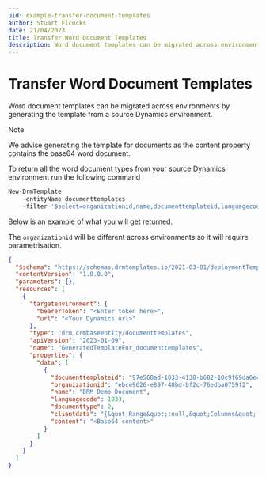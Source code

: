 ```yaml
---
uid: example-transfer-document-templates
author: Stuart Elcocks
date: 21/04/2023
title: Transfer Word Document Templates
description: Word document templates can be migrated across environments by generating the template from a source Dynamics environment.
---
```


# Transfer Word Document Templates

Word document templates can be migrated across environments by generating the template from 
a source Dynamics environment.

>[!NOTE]
>We advise generating the template for documents as the content property contains the base64
word document.

To return all the word document types from your source Dynamics environment run the following
command

```powershell
New-DrmTemplate 
    -entityName documenttemplates 
    -filter '$select=organizationid,name,documenttemplateid,languagecode,documenttype,clientdata,content&$filter=documenttype eq 2' 
```

Below is an example of what you will get returned.

The ```organizationid``` will be different across environments so it will
require parametrisation.

```json
{
  "$schema": "https://schemas.drmtemplates.io/2021-03-01/deploymentTemplate.json#",
  "contentVersion": "1.0.0.0",
  "parameters": {},
  "resources": [
    {
      "targetenvironment": {
        "bearerToken": "<Enter token here>",
        "url": "<Your Dynamics url>"
      },
      "type": "drm.crmbaseentity/documenttemplates",
      "apiVersion": "2023-01-09",
      "name": "GeneratedTemplateFor_documenttemplates",
      "properties": {
        "data": [
          {
            "documenttemplateid": "97e568ad-1033-4138-b682-10c9f69da6ec",
            "organizationid": "ebce9626-e897-48bd-bf2c-76edba0759f2",
            "name": "DRM Demo Document",
            "languagecode": 1033,
            "documenttype": 2,
            "clientdata": "{&quot;Range&quot;:null,&quot;Columns&quot;:null,&quot;DisplayConditions&quot;:&quot;<DisplayConditions><Everyone /></DisplayConditions>&quot;}",
            "content": "<Base64 content>"
          }
        ]
      }
    }
  ]
}
```